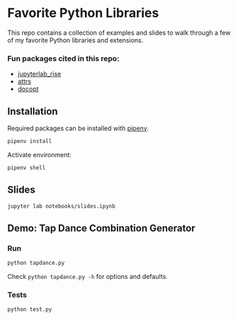 # Favorite Python Libraries

This repo contains a collection of examples and slides to walk through a few
of my favorite Python libraries and extensions.

### Fun packages cited in this repo:
- [jupyterlab_rise](https://github.com/jupyterlab-contrib/rise)
- [attrs](https://github.com/python-attrs/attrs)
- [docopt](https://github.com/docopt/docopt)

## Installation

Required packages can be installed with [pipenv](https://pipenv.pypa.io/en/latest/).

```bash
pipenv install
```

Activate environment:
```bash
pipenv shell
```

## Slides

```bash
jupyter lab notebooks/slides.ipynb
```


## Demo: Tap Dance Combination Generator

### Run

```bash
python tapdance.py
```
Check `python tapdance.py -h` for options and defaults.

### Tests

```bash
python test.py
```

